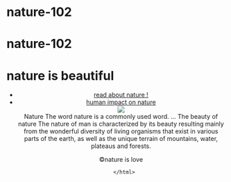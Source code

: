 # nature-102
# nature-102
<!DOCTYPE html>
<html>

<head>
  <h1>nature is beautiful</h1>
	<title>nature</title>


</head>


<body>
	<header>
		<nav>
			<ul>
				<li> <a href="https://en.wikipedia.org/wiki/Nature">read about nature !</a>
  <li><a href="https://www.nationalgeographic.org/topics/resource-library-human-impacts-environment/?q=&page=1&per_page=25">human impact on nature</a></li>


  <img src="https://blog.depositphotos.com/wp-content/uploads/2017/07/Soothing-nature-backgrounds-2.jpg.webp">
  <main><article>Nature The word nature is a commonly used word. ... The beauty of nature The nature of man is characterized by its beauty resulting mainly from the wonderful diversity of living organisms that exist in various parts of the earth, as well as the unique terrain of mountains, water, plateaus and forests.</article>
</main>
    

  

<footer><p> &copy;nature is love</p></footer>
      </body>


      </html>
